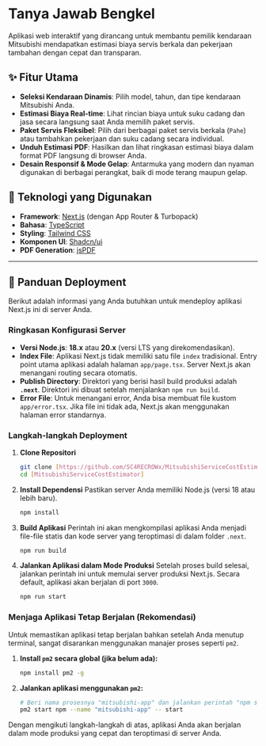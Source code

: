 # Tanya Jawab Bengkel

Aplikasi web interaktif yang dirancang untuk membantu pemilik kendaraan Mitsubishi mendapatkan estimasi biaya servis berkala dan pekerjaan tambahan dengan cepat dan transparan.

## ✨ Fitur Utama

- **Seleksi Kendaraan Dinamis**: Pilih model, tahun, dan tipe kendaraan Mitsubishi Anda.
- **Estimasi Biaya Real-time**: Lihat rincian biaya untuk suku cadang dan jasa secara langsung saat Anda memilih paket servis.
- **Paket Servis Fleksibel**: Pilih dari berbagai paket servis berkala (`Pahe`) atau tambahkan pekerjaan dan suku cadang secara individual.
- **Unduh Estimasi PDF**: Hasilkan dan lihat ringkasan estimasi biaya dalam format PDF langsung di browser Anda.
- **Desain Responsif & Mode Gelap**: Antarmuka yang modern dan nyaman digunakan di berbagai perangkat, baik di mode terang maupun gelap.

## 🚀 Teknologi yang Digunakan

- **Framework**: [Next.js](https://nextjs.org/) (dengan App Router & Turbopack)
- **Bahasa**: [TypeScript](https://www.typescriptlang.org/)
- **Styling**: [Tailwind CSS](https://tailwindcss.com/)
- **Komponen UI**: [Shadcn/ui](https://ui.shadcn.com/)
- **PDF Generation**: [jsPDF](https://github.com/parallax/jsPDF)

---

## 🔧 Panduan Deployment

Berikut adalah informasi yang Anda butuhkan untuk mendeploy aplikasi Next.js ini di server Anda.

### Ringkasan Konfigurasi Server

*   **Versi Node.js**: **18.x** atau **20.x** (versi LTS yang direkomendasikan).
*   **Index File**: Aplikasi Next.js tidak memiliki satu file `index` tradisional. Entry point utama aplikasi adalah halaman `app/page.tsx`. Server Next.js akan menangani routing secara otomatis.
*   **Publish Directory**: Direktori yang berisi hasil build produksi adalah **`.next`**. Direktori ini dibuat setelah menjalankan `npm run build`.
*   **Error File**: Untuk menangani error, Anda bisa membuat file kustom `app/error.tsx`. Jika file ini tidak ada, Next.js akan menggunakan halaman error standarnya.

### Langkah-langkah Deployment

1.  **Clone Repositori**
    ```bash
    git clone [https://github.com/SC4RECROWx/MitsubishiServiceCostEstimator.git]
    cd [MitsubishiServiceCostEstimator]
    ```

2.  **Install Dependensi**
    Pastikan server Anda memiliki Node.js (versi 18 atau lebih baru).
    ```bash
    npm install
    ```

3.  **Build Aplikasi**
    Perintah ini akan mengkompilasi aplikasi Anda menjadi file-file statis dan kode server yang teroptimasi di dalam folder `.next`.
    ```bash
    npm run build
    ```

4.  **Jalankan Aplikasi dalam Mode Produksi**
    Setelah proses build selesai, jalankan perintah ini untuk memulai server produksi Next.js. Secara default, aplikasi akan berjalan di port `3000`.
    ```bash
    npm run start
    ```

### Menjaga Aplikasi Tetap Berjalan (Rekomendasi)

Untuk memastikan aplikasi tetap berjalan bahkan setelah Anda menutup terminal, sangat disarankan menggunakan manajer proses seperti `pm2`.

1.  **Install `pm2` secara global (jika belum ada):**
    ```bash
    npm install pm2 -g
    ```
2.  **Jalankan aplikasi menggunakan `pm2`:**
    ```bash
    # Beri nama prosesnya "mitsubishi-app" dan jalankan perintah "npm start"
    pm2 start npm --name "mitsubishi-app" -- start
    ```

Dengan mengikuti langkah-langkah di atas, aplikasi Anda akan berjalan dalam mode produksi yang cepat dan teroptimasi di server Anda.
